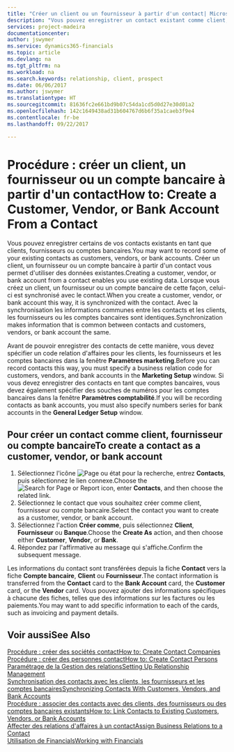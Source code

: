 ```yaml
---
title: "Créer un client ou un fournisseur à partir d'un contact| Microsoft Docs"
description: "Vous pouvez enregistrer un contact existant comme client, fournisseur, ou compte bancaire à l'aide des données existantes et spécifier une relation d'affaires."
services: project-madeira
documentationcenter: 
author: jswymer
ms.service: dynamics365-financials
ms.topic: article
ms.devlang: na
ms.tgt_pltfrm: na
ms.workload: na
ms.search.keywords: relationship, client, prospect
ms.date: 06/06/2017
ms.author: jswymer
ms.translationtype: HT
ms.sourcegitcommit: 81636fc2e661bd9b07c54da1cd5d0d27e30d01a2
ms.openlocfilehash: 142c1649438ad31b604767d6b6f35a1caeb3f9e4
ms.contentlocale: fr-be
ms.lasthandoff: 09/22/2017

---
```

# <a name="how-to-create-a-customer-vendor-or-bank-account-from-a-contact"></a><span data-ttu-id="26db5-103">Procédure : créer un client, un fournisseur ou un compte bancaire à partir d'un contact</span><span class="sxs-lookup"><span data-stu-id="26db5-103">How to: Create a Customer, Vendor, or Bank Account From a Contact</span></span>
<span data-ttu-id="26db5-104">Vous pouvez enregistrer certains de vos contacts existants en tant que clients, fournisseurs ou comptes bancaires.</span><span class="sxs-lookup"><span data-stu-id="26db5-104">You may want to record some of your existing contacts as customers, vendors, or bank accounts.</span></span> <span data-ttu-id="26db5-105">Créer un client, un fournisseur ou un compte bancaire à partir d'un contact vous permet d'utiliser des données existantes.</span><span class="sxs-lookup"><span data-stu-id="26db5-105">Creating a customer, vendor, or bank account from a contact enables you use existing data.</span></span> <span data-ttu-id="26db5-106">Lorsque vous créez un client, un fournisseur ou un compte bancaire de cette façon, celui-ci est synchronisé avec le contact.</span><span class="sxs-lookup"><span data-stu-id="26db5-106">When you create a customer, vendor, or bank account this way, it is synchronized with the contact.</span></span> <span data-ttu-id="26db5-107">Avec la synchronisation les informations communes entre les contacts et les clients, les fournisseurs ou les comptes bancaires sont identiques.</span><span class="sxs-lookup"><span data-stu-id="26db5-107">Synchronization makes information that is common between contacts and customers, vendors, or bank account the same.</span></span>

<span data-ttu-id="26db5-108">Avant de pouvoir enregistrer des contacts de cette manière, vous devez spécifier un code relation d'affaires pour les clients, les fournisseurs et les comptes bancaires dans la fenêtre **Paramètres marketing**.</span><span class="sxs-lookup"><span data-stu-id="26db5-108">Before you can record contacts this way, you must specify a business relation code for customers, vendors, and bank accounts in the **Marketing Setup** window.</span></span> <span data-ttu-id="26db5-109">Si vous devez enregistrer des contacts en tant que comptes bancaires, vous devez également spécifier des souches de numéros pour les comptes bancaires dans la fenêtre **Paramètres comptabilité**.</span><span class="sxs-lookup"><span data-stu-id="26db5-109">If you will be recording contacts as bank accounts, you must also specify numbers series for bank accounts in the **General Ledger Setup** window.</span></span>

## <a name="to-create-a-contact-as-a-customer-vendor-or-bank-account"></a><span data-ttu-id="26db5-110">Pour créer un contact comme client, fournisseur ou compte bancaire</span><span class="sxs-lookup"><span data-stu-id="26db5-110">To create a contact as a customer, vendor, or bank account</span></span>
1. <span data-ttu-id="26db5-111">Sélectionnez l'icône ![Page ou état pour la recherche](media/ui-search/search_small.png "Page ou état pour la recherche"), entrez **Contacts**, puis sélectionnez le lien connexe.</span><span class="sxs-lookup"><span data-stu-id="26db5-111">Choose the ![Search for Page or Report](media/ui-search/search_small.png "Search for Page or Report icon") icon, enter **Contacts**, and then choose the related link.</span></span>
2. <span data-ttu-id="26db5-112">Sélectionnez le contact que vous souhaitez créer comme client, fournisseur ou compte bancaire.</span><span class="sxs-lookup"><span data-stu-id="26db5-112">Select the contact you want to create as a customer, vendor, or bank account.</span></span>
3. <span data-ttu-id="26db5-113">Sélectionnez l'action **Créer comme**, puis sélectionnez **Client**, **Fournisseur** ou **Banque**.</span><span class="sxs-lookup"><span data-stu-id="26db5-113">Choose the **Create As** action, and then choose either **Customer**, **Vendor**, or **Bank**.</span></span>
4. <span data-ttu-id="26db5-114">Répondez par l'affirmative au message qui s'affiche.</span><span class="sxs-lookup"><span data-stu-id="26db5-114">Confirm the subsequent message.</span></span>

<span data-ttu-id="26db5-115">Les informations du contact sont transférées depuis la fiche **Contact** vers la fiche **Compte bancaire**, **Client** ou **Fournisseur**.</span><span class="sxs-lookup"><span data-stu-id="26db5-115">The contact information is transferred from the **Contact** card to the **Bank Account** card, the **Customer** card, or the **Vendor** card.</span></span> <span data-ttu-id="26db5-116">Vous pouvez ajouter des informations spécifiques à chacune des fiches, telles que des informations sur les factures ou les paiements.</span><span class="sxs-lookup"><span data-stu-id="26db5-116">You may want to add specific information to each of the cards, such as invoicing and payment details.</span></span>

## <a name="see-also"></a><span data-ttu-id="26db5-117">Voir aussi</span><span class="sxs-lookup"><span data-stu-id="26db5-117">See Also</span></span>
[<span data-ttu-id="26db5-118">Procédure : créer des sociétés contact</span><span class="sxs-lookup"><span data-stu-id="26db5-118">How to: Create Contact Companies</span></span>](marketing-create-contact-companies.md)  
[<span data-ttu-id="26db5-119">Procédure : créer des personnes contact</span><span class="sxs-lookup"><span data-stu-id="26db5-119">How to: Create Contact Persons</span></span>](marketing-create-contact-persons.md)  
[<span data-ttu-id="26db5-120">Paramétrage de la Gestion des relations</span><span class="sxs-lookup"><span data-stu-id="26db5-120">Setting Up Relationship Management</span></span>](marketing-setup-marketing.md)  
[<span data-ttu-id="26db5-121">Synchronisation des contacts avec les clients, les fournisseurs et les comptes bancaires</span><span class="sxs-lookup"><span data-stu-id="26db5-121">Synchronizing Contacts With Customers, Vendors, and Bank Accounts</span></span>](marketing-synchronize-contacts-customers-vendors-bank-accounts.md)  
[<span data-ttu-id="26db5-122">Procédure : associer des contacts avec des clients, des fournisseurs ou des comptes bancaires existants</span><span class="sxs-lookup"><span data-stu-id="26db5-122">How to: Link Contacts to Existing Customers, Vendors, or Bank Accounts</span></span>](marketing-how-link-contact.md)  
[<span data-ttu-id="26db5-123">Affecter des relations d'affaires à un contact</span><span class="sxs-lookup"><span data-stu-id="26db5-123">Assign Business Relations to a Contact</span></span>](marketing-business-relations.md#AssignBusRelContact)  
[<span data-ttu-id="26db5-124">Utilisation de Financials</span><span class="sxs-lookup"><span data-stu-id="26db5-124">Working with Financials</span></span>](ui-work-product.md)

